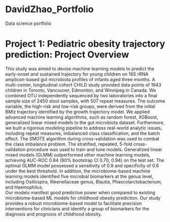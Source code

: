 # DavidZhao_Portfolio
Data science portfolio

# Project 1: Pediatric obesity trajectory prediction: Project Overview
This study was aimed to devise machine learning models to predict the early-onset and sustained trajectory for young children on 16S rRNA amplicon-based gut microbiota profiles of infants aged three months. A multi-center, longitudinal cohort CHILD study provided data points of 1943 children in Toronto, Vancouver, Edmonton, and Winnipeg in Canada. We combined OTU independently sequenced by two laboratories into a final sample size of 2450 stool samples, with 507 repeat measures. The outcome variable, the high-risk and low-risk groups, were derived from the initial BMIz trajectory identified by the growth trajectory model. 
We applied advanced machine learning algorithms, such as random forest, XGBoost, generalized linear mixed models to the gut microbiota dataset. Furthermore, we built a rigorous modeling pipeline to address real-world analytic issues, including repeat measures, imbalanced class classification, and the batch effect. The SMOTE algorithm during cross-validation was used to combat the class imbalance problem. The stratified, repeated, 5-fold cross-validation procedure was used to train and tune models. Generalized linear mixed models (GLMM) outperformed other machine learning models, achieving AUC-ROC 0.84 (90% bootstrap CI 0.70, 0.94) on the test set. The optimal GLMM model possessed a sensitivity of 0.9 and specificity of 0.6 under the best threshold. In addition, the microbiome-based machine learning models identified five microbial biomarkers at the genus level, including Osillospira, Rikenellaceae genus, Blautia, Phascolarctobacterium, and Haemophilus.  
Our models manifest good predictive power when compared to existing microbiome-based ML models for childhood obesity prediction. Our study provides a robust microbiome-based model to facilitate precision interventions for clinicians and identify a group of biomarkers for the diagnosis and prognosis of childhood obesity.    
